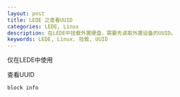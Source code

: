 ```yaml
---
layout: post
title: LEDE 之查看UUID 
categories: LEDE, Linux
description: 在LEDE中挂载外置硬盘，需要先读取外置设备的UUID。
keywords: LEDE, Linux, 挂载, UUID
---
```


仅在LEDE中使用

查看UUID

`block info`
